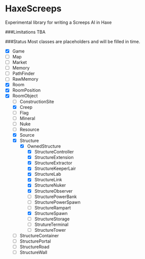 # HaxeScreeps
Experimental library for writing a Screeps AI in Haxe

###Limitations
TBA

###Status
Most classes are placeholders and will be filled in time.


- [X] Game
- [ ] Map
- [ ] Market
- [ ] Memory
- [ ] PathFinder
- [ ] RawMemory
- [X] Room
- [X] RoomPosition
- [X] RoomObject
  - [ ] ConstructionSite
  - [X] Creep
  - [ ] Flag
  - [ ] Mineral
  - [ ] Nuke
  - [ ] Resource
  - [X] Source
  - [X] Structure
    - [X] OwnedStructure
      - [X] StructureController
      - [x] StructureExtension
      - [X] StructureExtractor
      - [X] StructureKeeperLair
      - [X] StructureLab
      - [X] StructureLink
      - [X] StructureNuker
      - [X] StructureObserver
      - [ ] StructurePowerBank
      - [ ] StructurePowerSpawn
      - [ ] StructureRampart
      - [X] StructureSpawn
      - [ ] StructureStorage
      - [ ] StrutureTerminal
      - [ ] StructureTower
  - [ ] StructureContainer
  - [ ] StructurePortal
  - [ ] StructureRoad
  - [ ] StructureWall
